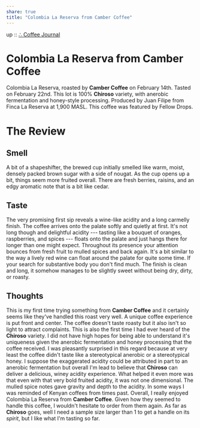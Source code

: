 ```yaml
---  
share: true  
title: "Colombia La Reserva from Camber Coffee"  
---  
```

up :: [∴ Coffee Journal](./%E2%88%B4-Coffee-Journal.md)  
  
# Colombia La Reserva from Camber Coffee  
  
Colombia La Reserva, roasted by **Camber Coffee** on February 14th. Tasted on February 22nd. This lot is 100% **Chiroso** variety, with anerobic fermentation and honey-style processing. Produced by Juan Filipe from Finca La Reserva at 1,900 MASL. This coffee was featured by Fellow Drops.   
  
# The Review  
  
## Smell  
A bit of a shapeshifter, the brewed cup initially smelled like warm, moist, densely packed brown sugar with a side of nougat. As the cup opens up a bit, things seem more fruited overall. There are fresh berries, raisins, and an edgy aromatic note that is a bit like cedar.  
  
## Taste  
The very promising first sip reveals a wine-like acidity and a long carmelly finish. The coffee arrives onto the palate softly and quietly at first. It's not long though and delightful acidity --- tasting like a bouquet of oranges, raspberries, and spices --- floats onto the palate and just hangs there for longer than one might expect. Throughout its presence your attention bounces from fresh fruit to mulled spices and back again. It's a bit similar to the way a lively red wine can float around the palate for quite some time. If your search for substantive body you don't find much. The finish is clean and long, it somehow manages to be slightly sweet without being dry, dirty, or roasty.  
  
## Thoughts  
This is my first time trying something from **Camber Coffee** and it certainly seems like they've handled this roast very well. A unique coffee experience is put front and center. The coffee doesn't taste roasty but it also isn't so light to attract complaints. This is also the first time I had ever heard of the **Chiroso** variety. I did not have high hopes for being able to understand it's uniqueness given the anerobic fermentation and honey processing that the coffee received. I was pleasantly surprised in this regard because at very least the coffee didn't taste like a stereotypical anerobic or a stereotypical honey. I suppose the exaggerated acidity could be attributed in part to an anerobic fermentation but overall I'm lead to believe that **Chiroso** can deliver a delicious, winey acidity experience. What helped it even more was that even with that very bold fruited acidity, it was not one dimensional. The mulled spice notes gave gravity and depth to the acidity. In some ways I was reminded of Kenyan coffees from times past. Overall, I really enjoyed Colombia La Reserva from **Camber Coffee**. Given how they seemed to handle this coffee, I wouldn't hesitate to order from them again. As far as **Chiroso** goes, well I need a sample size larger than 1 to get a handle on its *spirit*, but I like what I'm tasting so far.